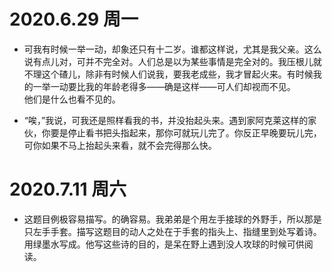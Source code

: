 # 2020.6.29 周一
- 可我有时候一举一动，却象还只有十二岁。谁都这样说，尤其是我父亲。这么说有点儿对，可并不完全对。人们总是以为某些事情是完全对的。我压根儿就不理这个碴儿，除非有时候人们说我，要我老成些，我才冒起火来。有时候我的一举一动要比我的年龄老得多――确是这样――可人们却视而不见。  
他们是什么也看不见的。  


- “唉，”我说，可我还是照样看我的书，并没抬起头来。遇到家阿克莱这样的家伙，你要是停止看书把头指起来，那你可就玩儿完了。你反正早晚要玩儿完，可你如果不马上抬起头来看，就不会完得那么快。   

# 2020.7.11 周六
- 这题目例极容易描写。的确容易。我弟弟是个用左手接球的外野手，所以那是只左手手套。描写这题目的动人之处在于手套的指头上、指缝里到处写着诗。用绿墨水写成。他写这些诗的目的，是呆在野上遇到没人攻球的时候可供阅读。


